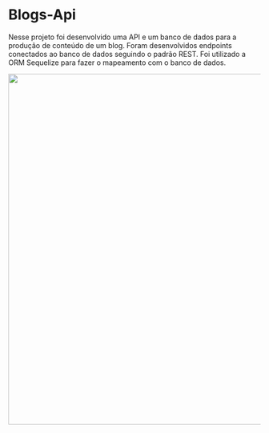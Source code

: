 # Blogs-Api
Nesse projeto foi desenvolvido uma API e um banco de dados para a produção de conteúdo de um blog. Foram desenvolvidos endpoints conectados ao banco de dados seguindo o padrão REST. Foi utilizado a ORM Sequelize para fazer o mapeamento com o banco de dados.

<div>
  <img src='https://user-images.githubusercontent.com/88631168/188205985-8304be15-65b9-4f43-8481-779dbe2cb07b.png' width='700px' />
</div>
  
